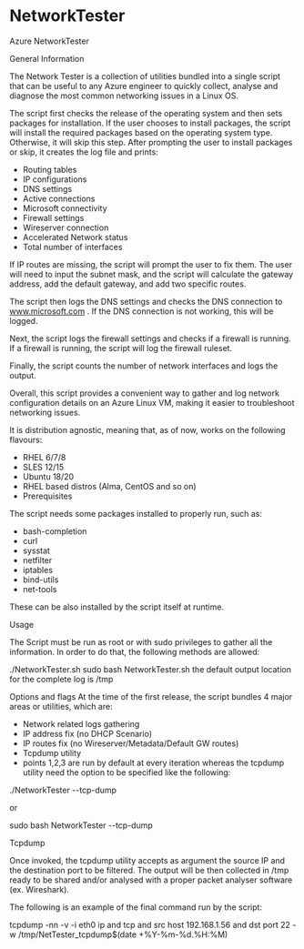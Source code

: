 # NetworkTester
Azure NetworkTester

General Information

The Network Tester is a collection of utilities bundled into a single script that can be useful to any Azure engineer to quickly collect, analyse and diagnose the most common networking issues in a Linux OS.

The script first checks the release of the operating system and then sets packages for installation.
If the user chooses to install packages, the script will install the required packages based on the operating system type. Otherwise, it will skip this step. After prompting the user to install packages or skip, it creates the log file and prints:

- Routing tables
- IP configurations
- DNS settings
- Active connections
- Microsoft connectivity
- Firewall settings
- Wireserver connection
- Accelerated Network status
- Total number of interfaces

If IP routes are missing, the script will prompt the user to fix them. The user will need to input the subnet mask, and the script will calculate the gateway address, add the default gateway, and add two specific routes.

The script then logs the DNS settings and checks the DNS connection to www.microsoft.com . If the DNS connection is not working, this will be logged.

Next, the script logs the firewall settings and checks if a firewall is running. If a firewall is running, the script will log the firewall ruleset.

Finally, the script counts the number of network interfaces and logs the output.

Overall, this script provides a convenient way to gather and log network configuration details on an Azure Linux VM, making it easier to troubleshoot networking issues.

It is distribution agnostic, meaning that, as of now, works on the following flavours:

- RHEL 6/7/8
- SLES 12/15
- Ubuntu 18/20
- RHEL based distros (Alma, CentOS and so on)
- Prerequisites

The script needs some packages installed to properly run, such as:

- bash-completion
- curl
- sysstat
- netfilter
- iptables
- bind-utils
- net-tools

These can be also installed by the script itself at runtime.

Usage

The Script must be run as root or with sudo privileges to gather all the information.
In order to do that, the following methods are allowed:

./NetworkTester.sh
sudo bash NetworkTester.sh
the default output location for the complete log is /tmp

Options and flags
At the time of the first release, the script bundles 4 major areas or utilities, which are:

- Network related logs gathering
- IP address fix (no DHCP Scenario)
- IP routes fix (no Wireserver/Metadata/Default GW routes)
- Tcpdump utility
- points 1,2,3 are run by default at every iteration whereas the tcpdump utility need the option to be specified like the following:

./NetworkTester --tcp-dump

or

sudo bash NetworkTester --tcp-dump

Tcpdump

Once invoked, the tcpdump utility accepts as argument the source IP and the destination port to be filtered.
The output will be then collected in /tmp ready to be shared and/or analysed with a proper packet analyser software (ex. Wireshark).

The following is an example of the final command run by the script:

tcpdump -nn -v -i eth0 ip and tcp and src host 192.168.1.56 and dst port 22 -w /tmp/NetTester_tcpdump$(date +%Y-%m-%d.%H:%M)
